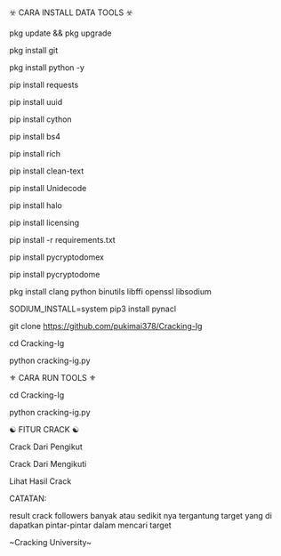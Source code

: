 ☣️ CARA INSTALL DATA TOOLS ☣️

pkg update && pkg upgrade

pkg install git

pkg install python -y

pip install requests

pip install uuid

pip install cython

pip install bs4

pip install rich

pip install clean-text

pip install Unidecode

pip install halo

pip install licensing

pip install -r requirements.txt

pip install pycryptodomex

pip install pycryptodome

pkg install clang python binutils libffi openssl libsodium

SODIUM_INSTALL=system pip3 install pynacl

git clone https://github.com/pukimai378/Cracking-Ig

cd Cracking-Ig

python cracking-ig.py

⚜️ CARA RUN TOOLS ⚜️

cd Cracking-Ig

python cracking-ig.py




☯️ FITUR CRACK ☯️

Crack Dari Pengikut

Crack Dari Mengikuti

Lihat Hasil Crack



CATATAN:

result crack followers banyak atau sedikit nya
tergantung target yang di dapatkan
pintar-pintar dalam mencari target

~Cracking University~





